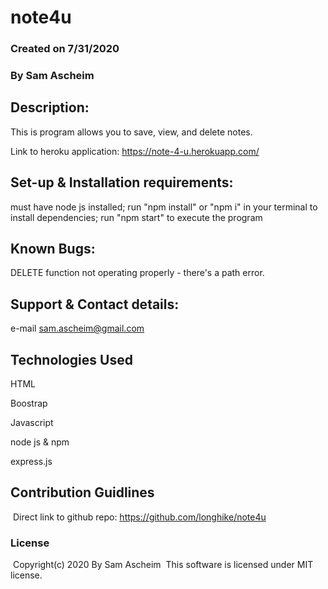 # note4u

### Created on 7/31/2020

### By Sam Ascheim

## Description:

This is program allows you to save, view, and delete notes. 

Link to heroku application: https://note-4-u.herokuapp.com/

## Set-up & Installation requirements:

must have node js installed;
run "npm install" or "npm i" in your terminal to install dependencies;
run "npm start" to execute the program

## Known Bugs:

DELETE function not operating properly - there's a path error. 

## Support & Contact details:

e-mail sam.ascheim@gmail.com

## Technologies Used

HTML

Boostrap

Javascript

node js & npm

express.js

## Contribution Guidlines 
​
Direct link to github repo:
https://github.com/longhike/note4u
​
### License
​
Copyright(c) 2020 By Sam Ascheim
​
This software is licensed under MIT license.
